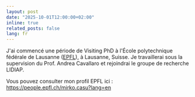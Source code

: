 ```yaml
---
layout: post
date: "2025-10-01T12:00:00+02:00"
inline: true
related_posts: false
lang: fr
---
```


J'ai commencé une période de Visiting PhD à l'École polytechnique fédérale de Lausanne ([EPFL](https://people.epfl.ch/mirko.casu?lang=en)), à Lausanne, Suisse. Je travaillerai sous la supervision du Prof. Andrea Cavallaro et rejoindrai le groupe de recherche LIDIAP.

Vous pouvez consulter mon profil EPFL ici : https://people.epfl.ch/mirko.casu?lang=en
